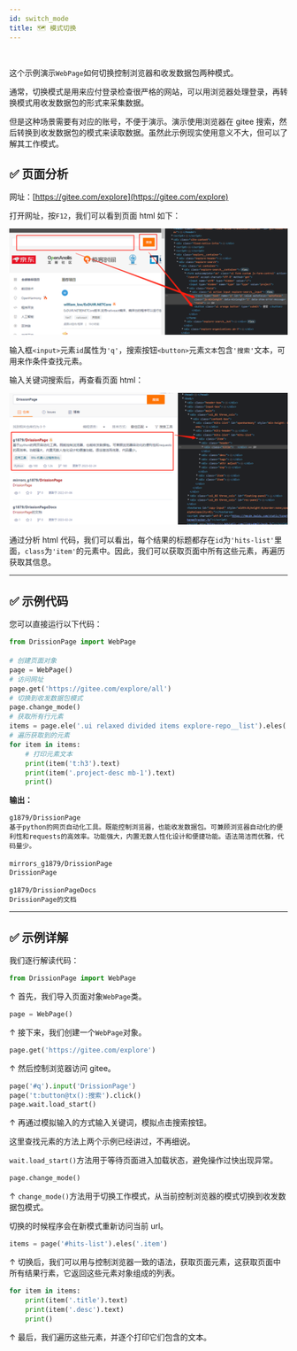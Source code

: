 ```yaml
---
id: switch_mode
title: 🗺️ 模式切换
---
```


<div class="wwads-cn wwads-horizontal" data-id="317"></div><br/>

这个示例演示`WebPage`如何切换控制浏览器和收发数据包两种模式。

通常，切换模式是用来应付登录检查很严格的网站，可以用浏览器处理登录，再转换模式用收发数据包的形式来采集数据。

但是这种场景需要有对应的账号，不便于演示。演示使用浏览器在 gitee 搜索，然后转换到收发数据包的模式来读取数据。虽然此示例现实使用意义不大，但可以了解其工作模式。

## ✅️️ 页面分析

网址：[https://gitee.com/explore](https://gitee.com/explore)

打开网址，按`F12`，我们可以看到页面 html 如下：

![](imgs/change1.png)

输入框`<input>`元素`id`属性为`'q'`，搜索按钮`<button>`元素`文本`包含`'搜索'`文本，可用来作条件查找元素。

输入关键词搜索后，再查看页面 html：

![](imgs/change2.png)

通过分析 html 代码，我们可以看出，每个结果的标题都存在`id`为`'hits-list'`里面，`class`为`'item'`的元素中。因此，我们可以获取页面中所有这些元素，再遍历获取其信息。

---

## ✅️️ 示例代码

您可以直接运行以下代码：

```python
from DrissionPage import WebPage

# 创建页面对象
page = WebPage()
# 访问网址
page.get('https://gitee.com/explore/all')
# 切换到收发数据包模式
page.change_mode()
# 获取所有行元素
items = page.ele('.ui relaxed divided items explore-repo__list').eles('.item')
# 遍历获取到的元素
for item in items:
    # 打印元素文本
    print(item('t:h3').text)
    print(item('.project-desc mb-1').text)
    print()
```

**输出：**

```shell
g1879/DrissionPage
基于python的网页自动化工具。既能控制浏览器，也能收发数据包。可兼顾浏览器自动化的便利性和requests的高效率。功能强大，内置无数人性化设计和便捷功能。语法简洁而优雅，代码量少。

mirrors_g1879/DrissionPage
DrissionPage

g1879/DrissionPageDocs
DrissionPage的文档
```

---

## ✅️️ 示例详解

我们逐行解读代码：

```python
from DrissionPage import WebPage
```

↑ 首先，我们导入页面对象`WebPage`类。

```python
page = WebPage()
```

↑ 接下来，我们创建一个`WebPage`对象。

```python
page.get('https://gitee.com/explore')
```

↑ 然后控制浏览器访问 gitee。

```python
page('#q').input('DrissionPage')
page('t:button@tx():搜索').click()
page.wait.load_start()
```

↑ 再通过模拟输入的方式输入关键词，模拟点击搜索按钮。

这里查找元素的方法上两个示例已经讲过，不再细说。

`wait.load_start()`方法用于等待页面进入加载状态，避免操作过快出现异常。

```python
page.change_mode()
```

↑ `change_mode()`方法用于切换工作模式，从当前控制浏览器的模式切换到收发数据包模式。

切换的时候程序会在新模式重新访问当前 url。

```python
items = page('#hits-list').eles('.item')
```

↑ 切换后，我们可以用与控制浏览器一致的语法，获取页面元素，这获取页面中所有结果行素，它返回这些元素对象组成的列表。

```python
for item in items:
    print(item('.title').text)
    print(item('.desc').text)
    print()
```

↑ 最后，我们遍历这些元素，并逐个打印它们包含的文本。
